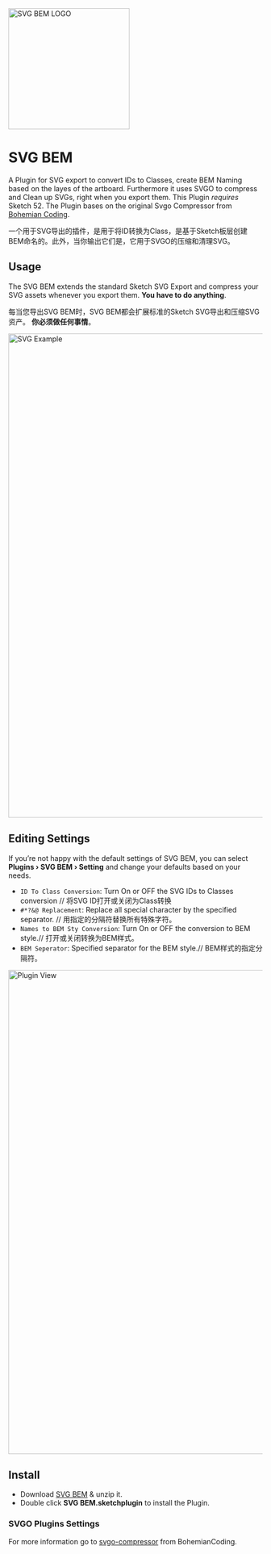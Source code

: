 <img src="https://raw.githubusercontent.com/mLihs/svg-bem/master/doc/img/svg_bem_logo.png" alt="SVG BEM LOGO" width="240">

# SVG BEM

A Plugin for SVG export to convert IDs to Classes, create BEM Naming based on the layes of the artboard. Furthermore it uses SVGO to compress and Clean up SVGs, right when you export them. This Plugin *requires* Sketch 52. The Plugin bases on the original Svgo Compressor from [Bohemian Coding](https://raw.githubusercontent.com/BohemianCoding/svgo-compressor).

一个用于SVG导出的插件，是用于将ID转换为Class，是基于Sketch板层创建BEM命名的。此外，当你输出它们是，它用于SVGO的压缩和清理SVG。

## Usage

The SVG BEM extends the standard Sketch SVG Export and compress your SVG assets whenever you export them. 
**You have to do anything**. 

每当您导出SVG BEM时，SVG BEM都会扩展标准的Sketch SVG导出和压缩SVG资产。 
**你必须做任何事情**。

<img src="https://raw.githubusercontent.com/mLihs/svg-bem/master/doc/img/example.jpg" alt="SVG Example" width="960">

## Editing Settings

If you’re not happy with the default settings of SVG BEM, you can select **Plugins › SVG BEM › Setting** and change your defaults based on your needs.

- `ID To Class Conversion`: Turn On or OFF the SVG IDs to Classes conversion // 将SVG ID打开或关闭为Class转换
- `#*?&@ Replacement`: Replace all special character by the specified separator. // 用指定的分隔符替换所有特殊字符。
- `Names to BEM Sty Conversion`: Turn On or OFF the conversion to BEM style.// 打开或关闭转换为BEM样式。
- `BEM Seperator`: Specified separator for the BEM style.// BEM样式的指定分隔符。

<img src="https://raw.githubusercontent.com/mLihs/svg-bem/master/doc/img/look.jpg" alt="Plugin View" width="960">

## Install

- Download [SVG BEM](https://github.com/mLihs/svg-bem/releases/latest) & unzip it.
- Double click **SVG BEM.sketchplugin** to install the Plugin.







### SVGO Plugins Settings

For more information go to [svgo-compressor](https://github.com/BohemianCoding/svgo-compressor) from BohemianCoding.




